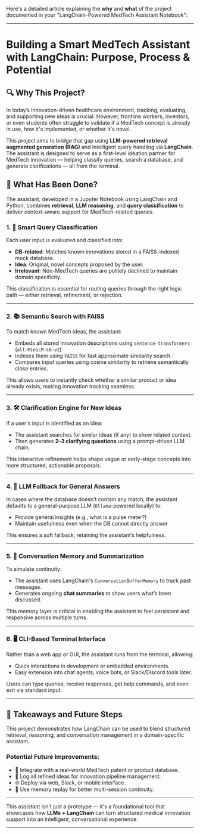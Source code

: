 Here's a detailed article explaining the **why** and **what** of the project documented in your "LangChain-Powered MedTech Assistant Notebook":

---

# Building a Smart MedTech Assistant with LangChain: Purpose, Process & Potential

## 🔍 Why This Project?

In today’s innovation-driven healthcare environment, tracking, evaluating, and supporting new ideas is crucial. However, frontline workers, inventors, or even students often struggle to validate if a MedTech concept is already in use, how it's implemented, or whether it's novel.

This project aims to bridge that gap using **LLM-powered retrieval augmented generation (RAG)** and intelligent query handling via **LangChain**. The assistant is designed to serve as a first-level ideation partner for MedTech innovation — helping classify queries, search a database, and generate clarifications — all from the terminal.

## 🧠 What Has Been Done?

The assistant, developed in a Jupyter Notebook using LangChain and Python, combines **retrieval**, **LLM reasoning**, and **query classification** to deliver context-aware support for MedTech-related queries.

### 1. 🧭 Smart Query Classification

Each user input is evaluated and classified into:

* **DB-related**: Matches known innovations stored in a FAISS-indexed mock database.
* **Idea**: Original, novel concepts proposed by the user.
* **Irrelevant**: Non-MedTech queries are politely declined to maintain domain specificity.

This classification is essential for routing queries through the right logic path — either retrieval, refinement, or rejection.

---

### 2. 📚 Semantic Search with FAISS

To match known MedTech ideas, the assistant:

* Embeds all stored innovation descriptions using `sentence-transformers` (`all-MiniLM-L6-v2`).
* Indexes them using `FAISS` for fast approximate similarity search.
* Compares input queries using cosine similarity to retrieve semantically close entries.

This allows users to instantly check whether a similar product or idea already exists, making innovation tracking seamless.

---

### 3. 🛠 Clarification Engine for New Ideas

If a user's input is identified as an idea:

* The assistant searches for similar ideas (if any) to show related context.
* Then generates **2–3 clarifying questions** using a prompt-driven LLM chain.

This interactive refinement helps shape vague or early-stage concepts into more structured, actionable proposals.

---

### 4. 🧾 LLM Fallback for General Answers

In cases where the database doesn’t contain any match, the assistant defaults to a general-purpose LLM (`Ollama`-powered locally) to:

* Provide general insights (e.g., what is a pulse meter?)
* Maintain usefulness even when the DB cannot directly answer

This ensures a soft fallback, retaining the assistant’s helpfulness.

---

### 5. 🧠 Conversation Memory and Summarization

To simulate continuity:

* The assistant uses LangChain's `ConversationBufferMemory` to track past messages.
* Generates ongoing **chat summaries** to show users what’s been discussed.

This memory layer is critical in enabling the assistant to feel persistent and responsive across multiple turns.

---

### 6. 🖥 CLI-Based Terminal Interface

Rather than a web app or GUI, the assistant runs from the terminal, allowing:

* Quick interactions in development or embedded environments.
* Easy extension into chat agents, voice bots, or Slack/Discord tools later.

Users can type queries, receive responses, get help commands, and even exit via standard input.

---

## 🧪 Takeaways and Future Steps

This project demonstrates how LangChain can be used to blend structured retrieval, reasoning, and conversation management in a domain-specific assistant.

### Potential Future Improvements:

* 🔗 Integrate with a real-world MedTech patent or product database.
* 🧾 Log all refined ideas for innovation pipeline management.
* 🌐 Deploy via web, Slack, or mobile interface.
* 🧠 Use memory replay for better multi-session continuity.

---

This assistant isn’t just a prototype — it's a foundational tool that showcases how **LLMs + LangChain** can turn structured medical innovation support into an intelligent, conversational experience.

---

